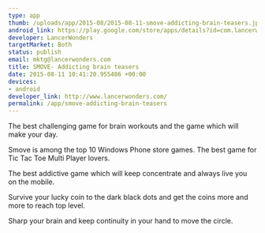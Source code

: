 ```yaml
--- 
type: app
thumb: /uploads/app/2015-08/2015-08-11-smove-addicting-brain-teasers.jpg
android_link: https://play.google.com/store/apps/details?id=com.lancerwonders.best.smove.dots
developer: LancerWonders
targetMarket: Both
status: publish
email: mktg@lancerwonders.com
title: SMOVE- Addicting brain teasers
date: 2015-08-11 10:41:20.955486 +00:00
devices: 
- android
developer_link: http://www.lancerwonders.com/
permalink: /app/smove-addicting-brain-teasers
---
```


The best challenging game for brain workouts and the game which will make your day.

Smove is among the top 10 Windows Phone store games. The best game for Tic Tac Toe Multi Player lovers. 

The best addictive game which will keep concentrate and always live you on the mobile. 

Survive your lucky coin to the dark black dots and get the coins more and more to reach top level.

Sharp your brain and keep continuity in your hand to move the circle.
